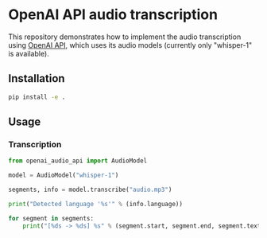 # OpenAI API audio transcription

This repository demonstrates how to implement the audio transcription using [OpenAI API](https://platform.openai.com/docs/api-reference/audio/create), which uses its audio models (currently only "whisper-1" is available).

## Installation

```bash
pip install -e .
```

## Usage

### Transcription

```python
from openai_audio_api import AudioModel

model = AudioModel("whisper-1")

segments, info = model.transcribe("audio.mp3")

print("Detected language '%s'" % (info.language))

for segment in segments:
    print("[%ds -> %ds] %s" % (segment.start, segment.end, segment.text))
```
